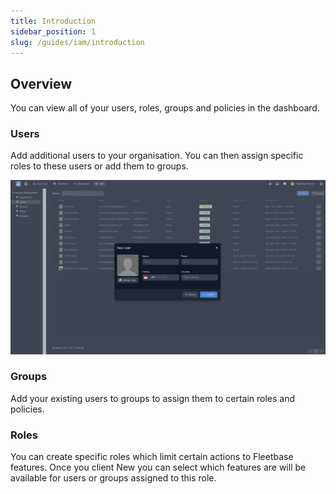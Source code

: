 ```yaml
---
title: Introduction
sidebar_position: 1
slug: /guides/iam/introduction
---
```

## Overview

You can view all of your users, roles, groups and policies in the dashboard.

### Users

Add additional users to your organisation. You can then assign specific roles to these users or add them to groups.

![Alt text](image.png)

### Groups

Add your existing users to groups to assign them to certain roles and policies.

### Roles

You can create specific roles which limit certain actions to Fleetbase features. Once you client New you can select which features are will be available for users or groups assigned to this role.

